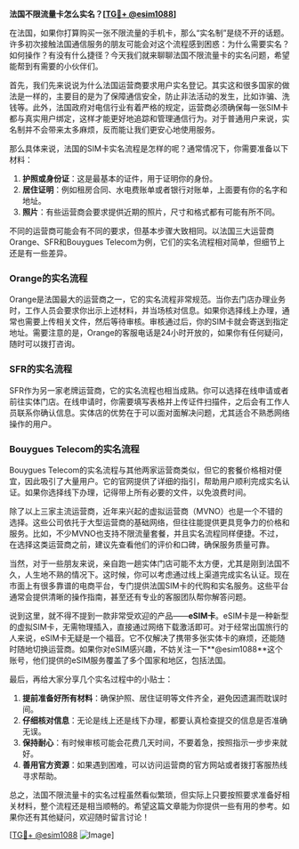 **法国不限流量卡怎么实名？[[TG💪+ @esim1088](https://t.me/s/esim1088)]**

在法国，如果你打算购买一张不限流量的手机卡，那么“实名制”是绕不开的话题。许多初次接触法国通信服务的朋友可能会对这个流程感到困惑：为什么需要实名？如何操作？有没有什么捷径？今天我们就来聊聊法国不限流量卡的实名问题，希望能帮到有需要的小伙伴们。

首先，我们先来说说为什么法国运营商要求用户实名登记。其实这和很多国家的做法是一样的，主要目的是为了保障通信安全，防止非法活动的发生，比如诈骗、洗钱等。此外，法国政府对电信行业有着严格的规定，运营商必须确保每一张SIM卡都与真实用户绑定，这样才能更好地追踪和管理通信行为。对于普通用户来说，实名制并不会带来太多麻烦，反而能让我们更安心地使用服务。

那么具体来说，法国的SIM卡实名流程是怎样的呢？通常情况下，你需要准备以下材料：

1. **护照或身份证**：这是最基本的证件，用于证明你的身份。
2. **居住证明**：例如租房合同、水电费账单或者银行对账单，上面要有你的名字和地址。
3. **照片**：有些运营商会要求提供近期的照片，尺寸和格式都有可能有所不同。

不同的运营商可能会有不同的要求，但基本步骤大致相同。以法国三大运营商Orange、SFR和Bouygues Telecom为例，它们的实名流程相对简单，但细节上还是有一些差异。

### Orange的实名流程

Orange是法国最大的运营商之一，它的实名流程非常规范。当你去门店办理业务时，工作人员会要求你出示上述材料，并当场核对信息。如果你选择线上办理，通常也需要上传相关文件，然后等待审核。审核通过后，你的SIM卡就会寄送到指定地址。需要注意的是，Orange的客服电话是24小时开放的，如果你有任何疑问，随时可以拨打咨询。

### SFR的实名流程

SFR作为另一家老牌运营商，它的实名流程也相当成熟。你可以选择在线申请或者前往实体门店。在线申请时，你需要填写表格并上传证件扫描件，之后会有工作人员联系你确认信息。实体店的优势在于可以面对面解决问题，尤其适合不熟悉网络操作的用户。

### Bouygues Telecom的实名流程

Bouygues Telecom的实名流程与其他两家运营商类似，但它的套餐价格相对便宜，因此吸引了大量用户。它的官网提供了详细的指引，帮助用户顺利完成实名认证。如果你选择线下办理，记得带上所有必要的文件，以免浪费时间。

除了以上三家主流运营商，近年来兴起的虚拟运营商（MVNO）也是一个不错的选择。这些公司依托于大型运营商的基础网络，但往往能提供更具竞争力的价格和服务。比如，不少MVNO也支持不限流量套餐，并且实名流程同样便捷。不过，在选择这类运营商之前，建议先查看他们的评价和口碑，确保服务质量可靠。

当然，对于一些朋友来说，亲自跑一趟实体门店可能不太方便，尤其是刚到法国不久，人生地不熟的情况下。这时候，你可以考虑通过线上渠道完成实名认证。现在市面上有很多靠谱的电商平台，专门提供法国SIM卡的代购和实名服务。这些平台通常会提供清晰的操作指南，甚至还有专业的客服团队帮你解答问题。

说到这里，就不得不提到一款非常受欢迎的产品——**eSIM卡**。eSIM卡是一种新型的虚拟SIM卡，无需物理插入，直接通过网络下载激活即可。对于经常出国旅行的人来说，eSIM卡无疑是一个福音。它不仅解决了携带多张实体卡的麻烦，还能随时随地切换运营商。如果你对eSIM感兴趣，不妨关注一下**@esim1088**这个账号，他们提供的eSIM服务覆盖了多个国家和地区，包括法国。

最后，再给大家分享几个实名过程中的小贴士：

1. **提前准备好所有材料**：确保护照、居住证明等文件齐全，避免因遗漏而耽误时间。
2. **仔细核对信息**：无论是线上还是线下办理，都要认真检查提交的信息是否准确无误。
3. **保持耐心**：有时候审核可能会花费几天时间，不要着急，按照指示一步步来就好。
4. **善用官方资源**：如果遇到困难，可以访问运营商的官方网站或者拨打客服热线寻求帮助。

总之，法国不限流量卡的实名过程虽然看似繁琐，但实际上只要按照要求准备好相关材料，整个流程还是相当顺畅的。希望这篇文章能为你提供一些有用的参考。如果你还有其他疑问，欢迎随时留言讨论！

[[TG💪+ @esim1088](https://t.me/s/esim1088) ![Image](https://i.postimg.cc/4NQfJmqS/Snipaste-2025-05-13-00-14-12.png)]